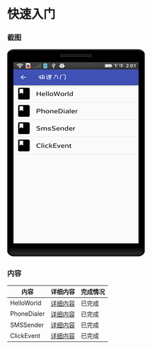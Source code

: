 # 快速入门

### 截图
![截图](https://github.com/BruceAnda/HMAndroid/blob/master/screenshot/day01/pic/pic.png)

### 内容
| 内容 | 详细内容 | 完成情况 |
|-----|-----|-----|
| HelloWorld | [详细内容](https://github.com/BruceAnda/HMAndroid/tree/master/app/src/main/java/zhaoliang/com/hmandroid/activity/day01/helloworld) | 已完成 |
| PhoneDialer | [详细内容](https://github.com/BruceAnda/HMAndroid/tree/master/app/src/main/java/zhaoliang/com/hmandroid/activity/day01/phonedialer) | 已完成 |
| SMSSender | [详细内容](https://github.com/BruceAnda/HMAndroid/tree/master/app/src/main/java/zhaoliang/com/hmandroid/activity/day01/smssender) | 已完成 |
| ClickEvent | [详细内容](https://github.com/BruceAnda/HMAndroid/tree/master/app/src/main/java/zhaoliang/com/hmandroid/activity/day01/clickevent) | 已完成 |